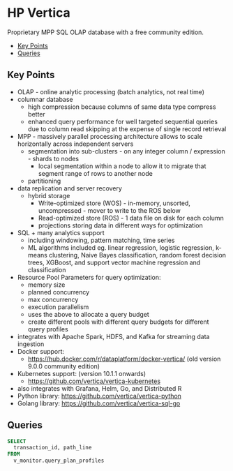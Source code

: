 # HP Vertica

Proprietary MPP SQL OLAP database with a free community edition.

<!-- INDEX_START -->

- [Key Points](#key-points)
- [Queries](#queries)

<!-- INDEX_END -->

## Key Points

- OLAP - online analytic processing (batch analytics, not real time)
- columnar database
  - high compression because columns of same data type compress better
  - enhanced query performance for well targeted sequential queries due to column read skipping at the expense of single record retrieval
- MPP - massively parallel processing architecture allows to scale horizontally across independent servers
  - segmentation into sub-clusters - on any integer column / expression - shards to nodes
    - local segmentation within a node to allow it to migrate that segment range of rows to another node
  - partitioning
- data replication and server recovery
  - hybrid storage
    - Write-optimized store (WOS) - in-memory, unsorted, uncompressed - mover to write to the ROS below
    - Read-optimized store (ROS) - 1 data file on disk for each column
    - projections storing data in different ways for optimization
- SQL + many analytics support
  - including windowing, pattern matching, time series
  - ML algorithms included eg. linear regression, logistic regression, k-means clustering, Naive Bayes classification,
    random forest decision trees, XGBoost, and support vector machine regression and classification
- Resource Pool Parameters for query optimization:
  - memory size
  - planned concurrency
  - max concurrency
  - execution parallelism
  - uses the above to allocate a query budget
  - create different pools with different query budgets for different query profiles
- integrates with Apache Spark, HDFS, and Kafka for streaming data ingestion
- Docker support:
  - <https://hub.docker.com/r/dataplatform/docker-vertica/> (old version 9.0.0 community edition)
- Kubernetes support: (version 10.1.1 onwards)
  - <https://github.com/vertica/vertica-kubernetes>
- also integrates with Grafana, Helm, Go, and Distributed R
- Python library: <https://github.com/vertica/vertica-python>
- Golang library: <https://github.com/vertica/vertica-sql-go>

## Queries

```sql
SELECT
  transaction_id, path_line
FROM
  v_monitor.query_plan_profiles
```
